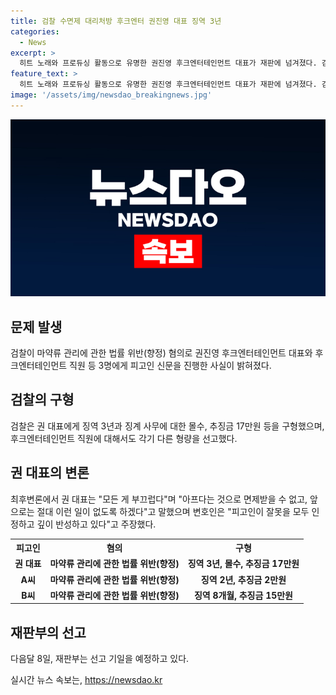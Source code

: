 ```yaml
---
title: 검찰 수면제 대리처방 후크엔터 권진영 대표 징역 3년
categories:
  - News
excerpt: >
  히트 노래와 프로듀싱 활동으로 유명한 권진영 후크엔터테인먼트 대표가 재판에 넘겨졌다. 검찰은 대리처방으로 수면제를 획득한 혐의로 권 대표에게 징역 3년과 추징금을 요청했다. 권 대표는 자신의 행동을 인정하며 죄를 뉘우친 모습을 보였고 변호인은 뇌경색으로 인한 치료 목적으로 약물을 복용한 점을 주장했다. 근로자들에게 대리 처방을 부탁한 점은 인정했지만 오남용을 의도한 것은 아니라고 주장했다.
feature_text: >
  히트 노래와 프로듀싱 활동으로 유명한 권진영 후크엔터테인먼트 대표가 재판에 넘겨졌다. 검찰은 대리처방으로 수면제를 획득한 혐의로 권 대표에게 징역 3년과 추징금을 요청했다. 권 대표는 자신의 행동을 인정하며 죄를 뉘우친 모습을 보였고 변호인은 뇌경색으로 인한 치료 목적으로 약물을 복용한 점을 주장했다. 근로자들에게 대리 처방을 부탁한 점은 인정했지만 오남용을 의도한 것은 아니라고 주장했다.
image: '/assets/img/newsdao_breakingnews.jpg'
---
```


<p><img src="/assets/img/newsdao_breakingnews.jpg" alt="ranknews 속보" /></p>

<h2 data-ke-size="size26">문제 발생</h2>

<p data-ke-size="size16">검찰이 마약류 관리에 관한 법률 위반(향정) 혐의로 권진영 후크엔터테인먼트 대표와 후크엔터테인먼트 직원 등 3명에게 피고인 신문을 진행한 사실이 밝혀졌다.</p>

<h2 data-ke-size="size26">검찰의 구형</h2>

<p data-ke-size="size16">검찰은 권 대표에게 징역 3년과 징계 사무에 대한 몰수, 추징금 17만원 등을 구형했으며, 후크엔터테인먼트 직원에 대해서도 각기 다른 형량을 선고했다.</p>

<h2 data-ke-size="size26">권 대표의 변론</h2>

<p data-ke-size="size16">최후변론에서 권 대표는 "모든 게 부끄럽다"며 "아프다는 것으로 면제받을 수 없고, 앞으로는 절대 이런 일이 없도록 하겠다"고 말했으며 변호인은 "피고인이 잘못을 모두 인정하고 깊이 반성하고 있다"고 주장했다.</p>

<table>
    <tr>
        <th style="text-align: center; height: 17px;"><b>피고인</b></th>
        <th style="text-align: center; height: 17px;"><b>혐의</b></th>
        <th style="text-align: center; height: 17px;"><b>구형</b></th>
    </tr>
    <tr>
        <td style="text-align: center; height: 17px;"><b>권 대표</b></td>
        <td style="text-align: center; height: 17px;"><b>마약류 관리에 관한 법률 위반(향정)</b></td>
        <td style="text-align: center; height: 17px;"><b>징역 3년, 몰수, 추징금 17만원</b></td>
    </tr>
    <tr>
        <td style="text-align: center; height: 17px;"><b>A씨</b></td>
        <td style="text-align: center; height: 17px;"><b>마약류 관리에 관한 법률 위반(향정)</b></td>
        <td style="text-align: center; height: 17px;"><b>징역 2년, 추징금 2만원</b></td>
    </tr>
    <tr>
        <td style="text-align: center; height: 17px;"><b>B씨</b></td>
        <td style="text-align: center; height: 17px;"><b>마약류 관리에 관한 법률 위반(향정)</b></td>
        <td style="text-align: center; height: 17px;"><b>징역 8개월, 추징금 15만원</b></td>
    </tr>
</table>

<h2 data-ke-size="size26">재판부의 선고</h2>

<p data-ke-size="size16">다음달 8일, 재판부는 선고 기일을 예정하고 있다.</p>
실시간 뉴스 속보는, <a href="https://newsdao.kr" rel="dofollow">https://newsdao.kr</a>


